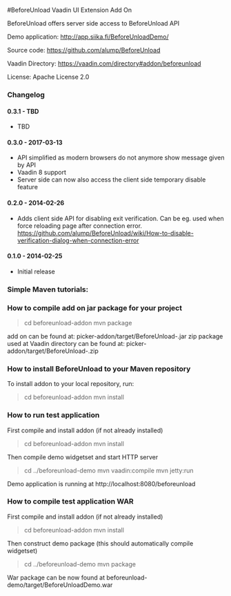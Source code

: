 #BeforeUnload Vaadin UI Extension Add On

BeforeUnload offers server side access to BeforeUnload API

Demo application: http://app.siika.fi/BeforeUnloadDemo/

Source code: https://github.com/alump/BeforeUnload

Vaadin Directory: https://vaadin.com/directory#addon/beforeunload

License: Apache License 2.0

### Changelog
#### 0.3.1 - TBD
* TBD

#### 0.3.0 - 2017-03-13
* API simplified as modern browsers do not anymore show message given by API
* Vaadin 8 support
* Server side can now also access the client side temporary disable feature

#### 0.2.0 - 2014-02-26
* Adds client side API for disabling exit verification. Can be eg. used when
  force reloading page after connection error.
  https://github.com/alump/BeforeUnload/wiki/How-to-disable-verification-dialog-when-connection-error

#### 0.1.0 - 2014-02-25
* Initial release

### Simple Maven tutorials:

### How to compile add on jar package for your project

> cd beforeunload-addon
> mvn package

add on can be found at: picker-addon/target/BeforeUnload-<version>.jar
zip package used at Vaadin directory can be found at:
picker-addon/target/BeforeUnload-<version>.zip

### How to install BeforeUnload to your Maven repository

To install addon to your local repository, run:

> cd beforeunload-addon
> mvn install

### How to run test application

First compile and install addon (if not already installed)
> cd beforeunload-addon
> mvn install

Then compile demo widgetset and start HTTP server
> cd ../beforeunload-demo
> mvn vaadin:compile
> mvn jetty:run

Demo application is running at http://localhost:8080/beforeunload

### How to compile test application WAR

First compile and install addon (if not already installed)
> cd beforeunload-addon
> mvn install

Then construct demo package (this should automatically compile widgetset)
> cd ../beforeunload-demo
> mvn package

War package can be now found at beforeunload-demo/target/BeforeUnloadDemo.war
